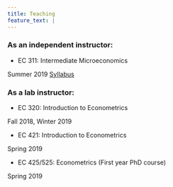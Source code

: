 ```yaml
---
title: Teaching
feature_text: |
---
```


### As an independent instructor:
<html>
  <body>
  <p style="text-align:left;">
  <ul>
<li> EC 311: Intermediate Microeconomics </li>
  </ul>
  Summer 2019 <a href="/EC311Syllabus.pdf">Syllabus</a>
    </p>
  </body>
</html>

### As a lab instructor:
<html>
  <body>
    <p style="text-align:left;">
<ul>
  <li> EC 320: Introduction to Econometrics </li> 
</ul>
Fall 2018, Winter 2019
  <ul>
  <li> EC 421: Introduction to Econometrics </li> 
  </ul>
Spring 2019
  <ul>
  <li> EC 425/525: Econometrics (First year PhD course) </li> 
  </ul>
Spring 2019
    </p>
  </body>
 </html>
 
